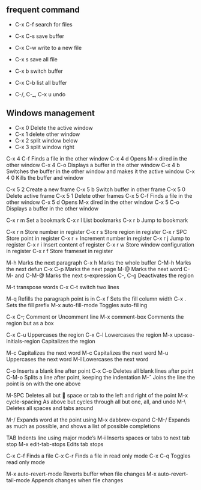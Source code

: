## frequent command

* C-x C-f search for files
* C-x C-s save buffer
* C-x C-w write to a new file
* C-x s save all file


* C-x b switch buffer
* C-x C-b list all buffer

* C-/, C-_, C-x u undo

## Windows management

* C-x 0 Delete the active window
* C-x 1 delete other window
* C-x 2 split window below
* C-x 3 split window right


C-x 4 C-f Finds a file in the other window
C-x 4 d Opens M-x dired in the other window
C-x 4 C-o Displays a buffer in the other window
C-x 4 b Switches the buffer in the other window
and makes it the active window
C-x 4 0 Kills the buffer and window

C-x 5 2 Create a new frame
C-x 5 b Switch buffer in other frame
C-x 5 0 Delete active frame
C-x 5 1 Delete other frames
C-x 5 C-f Finds a file in the other window
C-x 5 d Opens M-x dired in the other window
C-x 5 C-o Displays a buffer in the other window

C-x r m Set a bookmark
C-x r l List bookmarks
C-x r b Jump to bookmark

C-x r n Store number in register
C-x r s Store region in register
C-x r SPC Store point in register
C-x r + Increment number in register
C-x r j Jump to register
C-x r i Insert content of register
C-x r w Store window configuration in register
C-x r f Store frameset in register

M-h Marks the next paragraph
C-x h Marks the whole buffer
C-M-h Marks the next defun
C-x C-p Marks the next page
M-@ Marks the next word
C-M-<SPC> and
C-M-@ Marks the next s-expression
C-<SPC>, C-g Deactivates the region

M-t transpose words
C-x C-t switch two lines

M-q Refills the paragraph point is in
C-x f Sets the fill column width
C-x . Sets the fill prefix
M-x auto-fill-mode Toggles auto-filling


C-x C-; Comment or Uncomment line
M-x comment-box Comments the region but as a box

C-x C-u Uppercases the region
C-x C-l Lowercases the region
M-x upcase-initials-region Capitalizes the region

M-c Capitalizes the next word
M-c Capitalizes the next word
M-u Uppercases the next word
M-l Lowercases the next word

C-o Inserts a blank line after point
C-x C-o      Deletes all blank lines after point
C-M-o Splits a line after point, keeping
the indentation
M-ˆ Joins the line the point is on with
the one above

M-SPC Deletes all but  space or tab
to the left and right of the point
M-x cycle-spacing As above but cycles through
all but one, all, and undo
M-\\ Deletes all spaces and tabs around

M-/ Expands word at the point using
M-x dabbrev-expand
C-M-/ Expands as much as possible, and
shows a list of possible completions

TAB Indents line using major mode’s
M-i Inserts spaces or tabs to next tab stop
M-x edit-tab-stops Edits tab stops

C-x C-f Finds a file
C-x C-r Finds a file in read only mode
C-x C-q Toggles read only mode

M-x auto-revert-mode Reverts buffer when file changes
M-x auto-revert-tail-mode Appends changes when file changes